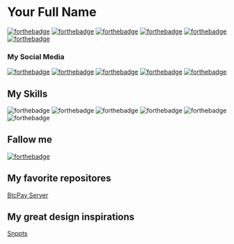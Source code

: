 # Your Full Name

[![forthebadge](https://img.shields.io/badge/WHATSAPP-SEND%20ME%20A%20MESSAGE-%2325D366.svg?&style=for-the-badge&logo=whatsapp)](https://github.com/alexandresanlim) 
[![forthebadge](https://img.shields.io/badge/spotify-Listen%20with%20me-%231ED760.svg?&style=for-the-badge&logo=spotify)](https://github.com/alexandresanlim)
[![forthebadge](https://img.shields.io/badge/Steam-play%20with%20me-%23000000.svg?&style=for-the-badge&logo=steam)](https://github.com/alexandresanlim)
[![forthebadge](https://img.shields.io/badge/playstation-play%20with%20me-%23003791.svg?&style=for-the-badge&logo=playstation)](https://github.com/alexandresanlim)
[![forthebadge](https://img.shields.io/badge/xbox-play%20with%20me-%23107C10.svg?&style=for-the-badge&logo=xbox)](https://github.com/alexandresanlim)
[![forthebadge](https://img.shields.io/badge/Nintendo%20Switch-play%20with%20me-%23E60012.svg?&style=for-the-badge&logo=nintendo%20switch)](https://github.com/alexandresanlim)

### My Social Media
[![forthebadge](https://img.shields.io/badge/facebook-follow%20me-%231877F2.svg?&style=for-the-badge&logo=facebook)](https://github.com/alexandresanlim)
[![forthebadge](https://img.shields.io/badge/instagram-follow%20me-%23E4405F.svg?&style=for-the-badge&logo=instagram)](https://github.com/alexandresanlim)
[![forthebadge](https://img.shields.io/badge/twitter-follow%20me-%231DA1F2.svg?&style=for-the-badge&logo=twitter)](https://github.com/alexandresanlim)
[![forthebadge](https://img.shields.io/badge/linkedin-follow%20me-%230077B5.svg?&style=for-the-badge&logo=linkedin)](https://github.com/alexandresanlim)
[![forthebadge](https://img.shields.io/badge/youtube-subscribe%20me-%23FF0000.svg?&style=for-the-badge&logo=youtube)](https://github.com/alexandresanlim)

## My Skills
![forthebadge](https://img.shields.io/badge/c%20sharp-%23239120.svg?&style=for-the-badge&logo=c%20sharp)
![forthebadge](https://img.shields.io/badge/xamarin%20forms-%233498DB.svg?&style=for-the-badge&logo=xamarin)
![forthebadge](https://img.shields.io/badge/python-%233776AB.svg?&style=for-the-badge&logo=python)
![forthebadge](https://img.shields.io/badge/html-%23239120.svg?&style=for-the-badge&logo=html5)
![forthebadge](https://img.shields.io/badge/css-%23239120.svg?&style=for-the-badge&logo=css3)
![forthebadge](https://img.shields.io/badge/dotnet-%23239120.svg?&style=for-the-badge&logo=.sharp)


## Fallow me
[![forthebadge](https://img.shields.io/github/followers/alexandresanlim?label=GitHub&style=social)](https://github.com/alexandresanlim)

## My favorite repositores
[BtcPay Server](https://github.com/btcpayserver/btcpayserver)

## My great design inspirations
[Snppts](https://github.com/snpptsdev/snppts)

